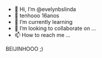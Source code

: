 - 👋 Hi, I’m @evelynbslinda
- 👀 tenhooo 16anos
- 🌱 I’m currently learning
- 💞️ I’m looking to collaborate on ...
- 📫 How to reach me ...

<!---
evelynbslinda/evelynbslinda is a ✨ special ✨ repository because its `README.md` (this file) appears on your GitHub profile.
You can click the Preview link to take a look at your changes.
--->
BEIJINHOOO ;)
